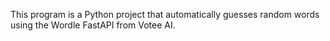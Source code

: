 This program is a Python project that automatically guesses random words using the Wordle FastAPI from Votee AI. 